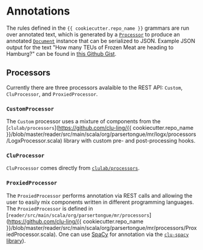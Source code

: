 # Annotations

The rules defined in the `{{ cookiecutter.repo_name }}` grammars are run over annotated text, which is generated by a [`Processor`](https://github.com/clulab/processors/blob/master/main/src/main/scala/org/clulab/processors/Processor.scala) to produce an annotated [`Document`](https://github.com/clulab/processors/blob/master/main/src/main/scala/org/clulab/processors/Document.scala) instance that can be serialized to JSON. Example JSON output for the text "How many TEUs of Frozen Meat are heading to Hamburg?" can be found in [this Github Gist](https://gist.github.com/zwellington/21688441b3d8a62f8e2f2051e1792a63).

## Processors

Currently there are three processors avalaible to the REST API: `Custom`, `CluProcessor`, and `ProxiedProcessor`. 

### `CustomProcessor`
The `Custom` processor uses a mixture of components from the [`clulab/processors`](https://github.com/clu-ling/{{ cookiecutter.repo_name }}/blob/master/reader/src/main/scala/org/parsertongue/mr/logx/processors/LogxProcessor.scala) library with custom pre- and post-processing hooks.  

### `CluProcessor` 
`CluProcessor` comes directly from [`clulab/processors`](https://github.com/clulab/processors/blob/master/main/src/main/resources/cluprocessor.conf). 

### `ProxiedProcessor`

The `ProxiedProcessor` performs annotation via REST calls and allowing the user to easily mix components written in different programming languages.  The `ProxiedProcessor` is defined in [`reader/src/main/scala/org/parsertongue/mr/processors`](https://github.com/clu-ling/{{ cookiecutter.repo_name }}/blob/master/reader/src/main/scala/org/parsertongue/mr/processors/ProxiedProcessor.scala). One can use [SpaCy](https://spacy.io/) for annotation via the [`clu-spacy` library](https://github.com/clu-ling/clu-spacy)).